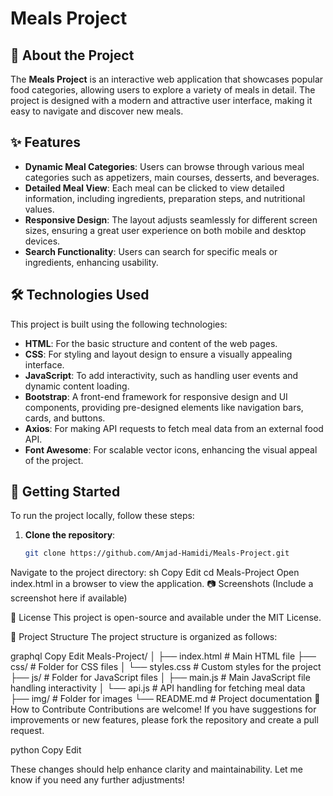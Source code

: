 # Meals Project

## 📌 About the Project
The **Meals Project** is an interactive web application that showcases popular food categories, allowing users to explore a variety of meals in detail. The project is designed with a modern and attractive user interface, making it easy to navigate and discover new meals.

## ✨ Features
- **Dynamic Meal Categories**: Users can browse through various meal categories such as appetizers, main courses, desserts, and beverages.
- **Detailed Meal View**: Each meal can be clicked to view detailed information, including ingredients, preparation steps, and nutritional values.
- **Responsive Design**: The layout adjusts seamlessly for different screen sizes, ensuring a great user experience on both mobile and desktop devices.
- **Search Functionality**: Users can search for specific meals or ingredients, enhancing usability.

## 🛠️ Technologies Used
This project is built using the following technologies:
- **HTML**: For the basic structure and content of the web pages.
- **CSS**: For styling and layout design to ensure a visually appealing interface.
- **JavaScript**: To add interactivity, such as handling user events and dynamic content loading.
- **Bootstrap**: A front-end framework for responsive design and UI components, providing pre-designed elements like navigation bars, cards, and buttons.
- **Axios**: For making API requests to fetch meal data from an external food API.
- **Font Awesome**: For scalable vector icons, enhancing the visual appeal of the project.

## 🚀 Getting Started
To run the project locally, follow these steps:

1. **Clone the repository**:
   ```sh
   git clone https://github.com/Amjad-Hamidi/Meals-Project.git
Navigate to the project directory:
sh
Copy
Edit
cd Meals-Project
Open index.html in a browser to view the application.
📷 Screenshots
(Include a screenshot here if available)

📄 License
This project is open-source and available under the MIT License.

📂 Project Structure
The project structure is organized as follows:

graphql
Copy
Edit
Meals-Project/
│
├── index.html         # Main HTML file
├── css/               # Folder for CSS files
│   └── styles.css     # Custom styles for the project
├── js/                # Folder for JavaScript files
│   ├── main.js        # Main JavaScript file handling interactivity
│   └── api.js         # API handling for fetching meal data
├── img/               # Folder for images
└── README.md          # Project documentation
🔧 How to Contribute
Contributions are welcome! If you have suggestions for improvements or new features, please fork the repository and create a pull request.

python
Copy
Edit

These changes should help enhance clarity and maintainability. Let me know if you need any further adjustments!